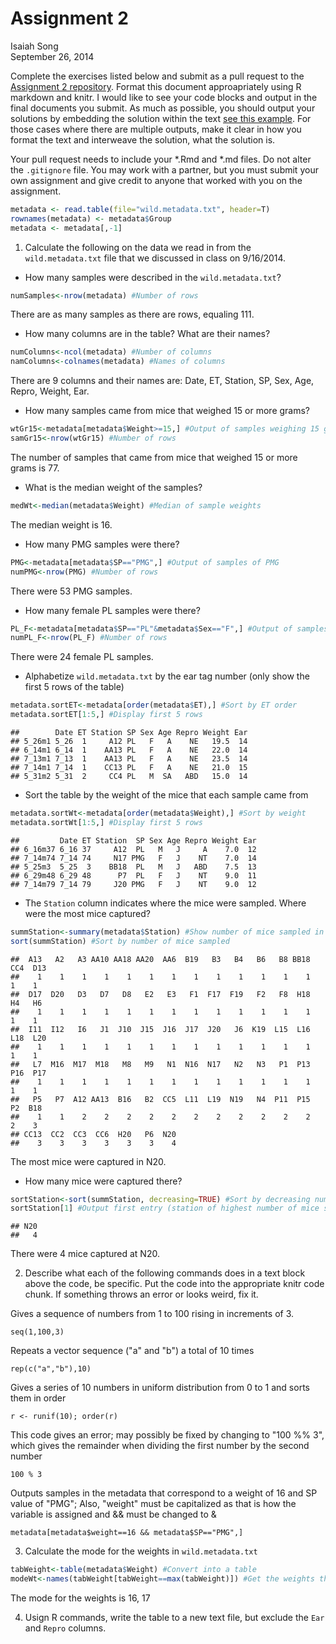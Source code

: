 # Assignment 2
Isaiah Song  
September 26, 2014  

Complete the exercises listed below and submit as a pull request to the [Assignment 2 repository](http://www.github.com/microbialinformatics/assignment02).  Format this document approapriately using R markdown and knitr. I would like to see your code blocks and output in the final documents you submit. As much as possible, you should output your solutions by embedding the solution within the text [see this example](https://github.com/microbialinformatics/assignment02/blob/master/example.Rmd). For those cases where there are multiple outputs, make it clear in how you format the text and interweave the solution, what the solution is.

Your pull request needs to include your *.Rmd and *.md files. Do not alter the `.gitignore` file. You may work with a partner, but you must submit your own assignment and give credit to anyone that worked with you on the assignment.


```r
metadata <- read.table(file="wild.metadata.txt", header=T)
rownames(metadata) <- metadata$Group
metadata <- metadata[,-1]
```

1.  Calculate the following on the data we read in from the `wild.metadata.txt` file that we discussed in class on 9/16/2014.

  * How many samples were described in the `wild.metadata.txt`?
  

```r
numSamples<-nrow(metadata) #Number of rows
```

There are as many samples as there are rows, equaling 111.
  
  * How many columns are in the table? What are their names?
  

```r
numColumns<-ncol(metadata) #Number of columns
namColumns<-colnames(metadata) #Names of columns
```

There are 9 columns and their names are: Date, ET, Station, SP, Sex, Age, Repro, Weight, Ear.

  * How many samples came from mice that weighed 15 or more grams?
  

```r
wtGr15<-metadata[metadata$Weight>=15,] #Output of samples weighing 15 grams or greater
samGr15<-nrow(wtGr15) #Number of rows
```

The number of samples that came from mice that weighed 15 or more grams is 77.
  
  * What is the median weight of the samples?
  

```r
medWt<-median(metadata$Weight) #Median of sample weights
```

The median weight is 16.

  * How many PMG samples were there?
  

```r
PMG<-metadata[metadata$SP=="PMG",] #Output of samples of PMG
numPMG<-nrow(PMG) #Number of rows
```

There were 53 PMG samples.

  * How many female PL samples were there?
  

```r
PL_F<-metadata[metadata$SP=="PL"&metadata$Sex=="F",] #Output of samples of female PL
numPL_F<-nrow(PL_F) #Number of rows
```

There were 24 female PL samples.

  * Alphabetize `wild.metadata.txt` by the ear tag number (only show the first 5 rows of the table) 
  

```r
metadata.sortET<-metadata[order(metadata$ET),] #Sort by ET order
metadata.sortET[1:5,] #Display first 5 rows
```

```
##        Date ET Station SP Sex Age Repro Weight Ear
## 5_26m1 5_26  1     A12 PL   F   A    NE   19.5  14
## 6_14m1 6_14  1    AA13 PL   F   A    NE   22.0  14
## 7_13m1 7_13  1    AA13 PL   F   A    NE   23.5  14
## 7_14m1 7_14  1    CC13 PL   F   A    NE   21.0  15
## 5_31m2 5_31  2     CC4 PL   M  SA   ABD   15.0  14
```

  * Sort the table by the weight of the mice that each sample came from  
  

```r
metadata.sortWt<-metadata[order(metadata$Weight),] #Sort by weight
metadata.sortWt[1:5,] #Display first 5 rows
```

```
##         Date ET Station  SP Sex Age Repro Weight Ear
## 6_16m37 6_16 37     A12  PL   M   J     A    7.0  12
## 7_14m74 7_14 74     N17 PMG   F   J    NT    7.0  14
## 5_25m3  5_25  3    BB18  PL   M   J   ABD    7.5  13
## 6_29m48 6_29 48      P7  PL   F   J    NT    9.0  11
## 7_14m79 7_14 79     J20 PMG   F   J    NT    9.0  12
```

  * The `Station` column indicates where the mice were sampled. Where were the most mice captured? 
  

```r
summStation<-summary(metadata$Station) #Show number of mice sampled in each station
sort(summStation) #Sort by number of mice sampled
```

```
##  A13   A2   A3 AA10 AA18 AA20  AA6  B19   B3   B4   B6   B8 BB18  CC4  D13 
##    1    1    1    1    1    1    1    1    1    1    1    1    1    1    1 
##  D17  D20   D3   D7   D8   E2   E3   F1  F17  F19   F2   F8  H18   H4   H6 
##    1    1    1    1    1    1    1    1    1    1    1    1    1    1    1 
##  I11  I12   I6   J1  J10  J15  J16  J17  J20   J6  K19  L15  L16  L18  L20 
##    1    1    1    1    1    1    1    1    1    1    1    1    1    1    1 
##   L7  M16  M17  M18   M8   M9   N1  N16  N17   N2   N3   P1  P13  P16  P17 
##    1    1    1    1    1    1    1    1    1    1    1    1    1    1    1 
##   P5   P7  A12 AA13  B16   B2  CC5  L11  L19  N19   N4  P11  P15   P2  B18 
##    1    1    2    2    2    2    2    2    2    2    2    2    2    2    3 
## CC13  CC2  CC3  CC6  H20   P6  N20 
##    3    3    3    3    3    3    4
```

The most mice were captured in N20.

  * How many mice were captured there?


```r
sortStation<-sort(summStation, decreasing=TRUE) #Sort by decreasing number of mice sampled
sortStation[1] #Output first entry (station of highest number of mice sampled)
```

```
## N20 
##   4
```

There were 4 mice captured at N20.

2.	Describe what each of the following commands does in a text block above the code, be specific. Put the code into the appropriate knitr code chunk. If something throws an error or looks weird, fix it.


Gives a sequence of numbers from 1 to 100 rising in increments of 3.
```
seq(1,100,3)
```

Repeats a vector sequence ("a" and "b") a total of 10 times
```
rep(c("a","b"),10)
```

Gives a series of 10 numbers in uniform distribution from 0 to 1 and sorts them in order
```
r <- runif(10); order(r)
```

This code gives an error; may possibly be fixed by changing to "100 %% 3", which gives the remainder when dividing the first number by the second number
```
100 % 3
```

Outputs samples in the metadata that correspond to a weight of 16 and SP value of "PMG";  Also, "weight" must be capitalized as that is how the variable is assigned and && must be changed to &
```
metadata[metadata$weight==16 && metadata$SP=="PMG",]
```


3.	Calculate the mode for the weights in `wild.metadata.txt`


```r
tabWeight<-table(metadata$Weight) #Convert into a table
modeWt<-names(tabWeight[tabWeight==max(tabWeight)]) #Get the weights that have the highest number of occurrences
```

The mode for the weights is 16, 17

4.	Usign R commands, write the table to a new text file, but exclude the `Ear` and `Repro` columns.


